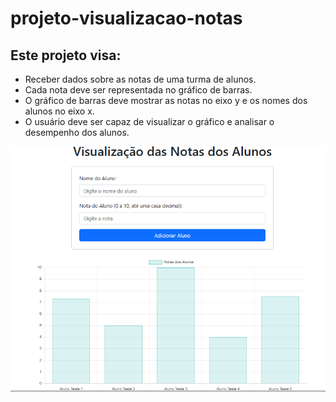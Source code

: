 # projeto-visualizacao-notas

## Este projeto visa:

- Receber dados sobre as notas de uma turma de alunos.
- Cada nota deve ser representada no gráfico de barras.
- O gráfico de barras deve mostrar as notas no eixo y e os nomes dos alunos no eixo x.
- O usuário deve ser capaz de visualizar o gráfico e analisar o desempenho dos alunos.

![Tela com as notas](./img/tela-das-notas.png)
